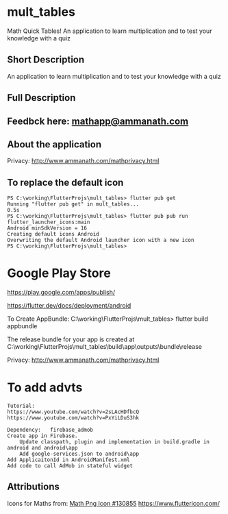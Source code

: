# mult_tables  
Math Quick Tables!
An application to learn multiplication and to test your knowledge with a quiz

## Short Description
An application to learn multiplication and to test your knowledge with a quiz

## Full Description

## Feedbck here: mathapp@ammanath.com

## About the application

Privacy: http://www.ammanath.com/mathprivacy.html

## To replace the default icon  
    PS C:\working\FlutterProjs\mult_tables> flutter pub get
    Running "flutter pub get" in mult_tables...                         0.5s
    PS C:\working\FlutterProjs\mult_tables> flutter pub pub run flutter_launcher_icons:main
    Android minSdkVersion = 16
    Creating default icons Android
    Overwriting the default Android launcher icon with a new icon
    PS C:\working\FlutterProjs\mult_tables>

# Google Play Store
https://play.google.com/apps/publish/

https://flutter.dev/docs/deployment/android

To Create AppBundle:
 C:\working\FlutterProjs\mult_tables> flutter build appbundle 

The release bundle for your app is created at 
C:\working\FlutterProjs\mult_tables\build\app\outputs\bundle\release

Privacy: http://www.ammanath.com/mathprivacy.html

# To add advts
    Tutorial: 
    https://www.youtube.com/watch?v=2sLAcHDfbcQ
    https://www.youtube.com/watch?v=PxYiLDuS3hk

    Dependency:   firebase_admob
    Create app in Firebase.
        Update classpath, plugin and implementation in build.gradle in android and android\app
        Add google-services.json to android\app 
    Add ApplicaitonId in AndroidManifest.xml
    Add code to call AdMob in stateful widget


## Attributions
Icons for Maths from: <a href="https://icon-library.net/icon/math-png-icon-10.html">Math Png Icon #130855</a>
https://www.fluttericon.com/

